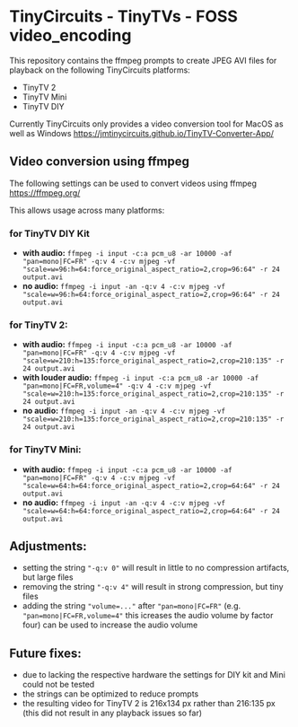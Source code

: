 # TinyCircuits - TinyTVs - FOSS video_encoding

This repository contains the ffmpeg prompts to create JPEG AVI files for playback on the following TinyCircuits platforms:
* TinyTV 2
* TinyTV Mini
* TinyTV DIY

Currently TinyCircuits only provides a video conversion tool for MacOS as well as Windows https://jmtinycircuits.github.io/TinyTV-Converter-App/

## Video conversion using ffmpeg

The following settings can be used to convert videos using ffmpeg https://ffmpeg.org/

This allows usage across many platforms:

### for TinyTV DIY Kit
- **with audio:** `ffmpeg -i input -c:a pcm_u8 -ar 10000 -af "pan=mono|FC=FR" -q:v 4 -c:v mjpeg -vf "scale=w=96:h=64:force_original_aspect_ratio=2,crop=96:64" -r 24 output.avi`
- **no audio:** `ffmpeg -i input -an -q:v 4 -c:v mjpeg -vf "scale=w=96:h=64:force_original_aspect_ratio=2,crop=96:64" -r 24 output.avi`

### for TinyTV 2:
- **with audio:** `ffmpeg -i input -c:a pcm_u8 -ar 10000 -af "pan=mono|FC=FR" -q:v 4 -c:v mjpeg -vf "scale=w=210:h=135:force_original_aspect_ratio=2,crop=210:135" -r 24 output.avi`
- **with louder audio:** `ffmpeg -i input -c:a pcm_u8 -ar 10000 -af "pan=mono|FC=FR,volume=4" -q:v 4 -c:v mjpeg -vf "scale=w=210:h=135:force_original_aspect_ratio=2,crop=210:135" -r 24 output.avi`
- **no audio:** `ffmpeg -i input -an -q:v 4 -c:v mjpeg -vf "scale=w=210:h=135:force_original_aspect_ratio=2,crop=210:135" -r 24 output.avi`

### for TinyTV Mini:
- **with audio:** `ffmpeg -i input -c:a pcm_u8 -ar 10000 -af "pan=mono|FC=FR" -q:v 4 -c:v mjpeg -vf "scale=w=64:h=64:force_original_aspect_ratio=2,crop=64:64" -r 24 output.avi`
- **no audio:** `ffmpeg -i input -an -q:v 4 -c:v mjpeg -vf "scale=w=64:h=64:force_original_aspect_ratio=2,crop=64:64" -r 24 output.avi`

## Adjustments:
- setting the string `"-q:v 0"` will result in little to no compression artifacts, but large files
- removing the string `"-q:v 4"` will result in strong compression, but tiny files
- adding the string `"volume=..."` after `"pan=mono|FC=FR"` (e.g. `"pan=mono|FC=FR,volume=4"` this icreases the audio volume by factor four) can be used to increase the audio volume

## Future fixes:
- due to lacking the respective hardware the settings for DIY kit and Mini could not be tested
- the strings can be optimized to reduce prompts
- the resulting video for TinyTV 2 is 216x134 px rather than 216:135 px (this did not result in any playback issues so far)
